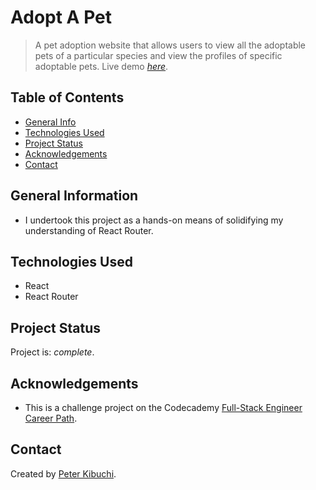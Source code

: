# Adopt A Pet
> A pet adoption website that allows users to view all the adoptable pets of a particular species and view the profiles of specific adoptable pets.
> Live demo [_here_](https://peterkibuchi.github.io/adopt-a-pet/).

## Table of Contents
* [General Info](#general-information)
* [Technologies Used](#technologies-used)
* [Project Status](#project-status)
* [Acknowledgements](#acknowledgements)
* [Contact](#contact)
<!-- * [License](#license) -->


## General Information
- I undertook this project as a hands-on means of solidifying my understanding of React Router.


## Technologies Used
- React
- React Router


## Project Status
Project is: _complete_.


## Acknowledgements
- This is a challenge project on the Codecademy [Full-Stack Engineer Career Path](https://www.codecademy.com/learn/paths/full-stack-engineer-career-path).


## Contact
Created by [Peter Kibuchi](https://www.peterkibuchi.com/).


<!-- ## License -->
<!-- This project is open source and available under the [... License](). -->
